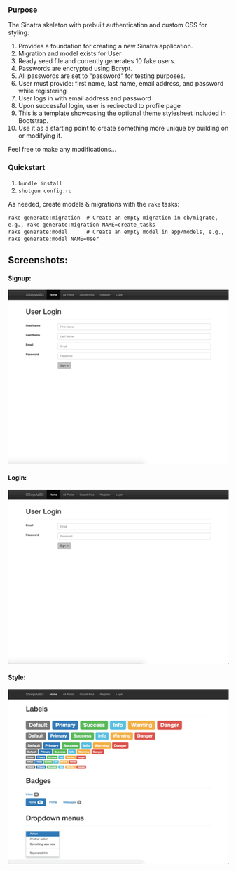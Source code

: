 ### Purpose
The Sinatra skeleton with prebuilt authentication and custom CSS for styling:

1. Provides a foundation for creating a new Sinatra application.
2. Migration and model exists for User
3. Ready seed file and currently generates 10 fake users.
4. Passwords are encrypted using Bcrypt.
5. All passwords are set to "password" for testing purposes.
6. User must provide: first name, last name, email address, and password while registering
7. User logs in with email address and password
8. Upon successful login, user is redirected to profile page
9. This is a template showcasing the optional theme stylesheet included in Bootstrap.
10. Use it as a starting point to create something more unique by building on or modifying it.

Feel free to make any modifications...

### Quickstart

1.  `bundle install`
2.  `shotgun config.ru`

As needed, create models & migrations with the `rake` tasks:

```
rake generate:migration  # Create an empty migration in db/migrate, e.g., rake generate:migration NAME=create_tasks
rake generate:model      # Create an empty model in app/models, e.g., rake generate:model NAME=User
```

## Screenshots: 

#### Signup:
![signup](app/images/2.png)

#### Login:
![login](app/images/3.png)

#### Style:
![homepage](app/images/1.png)






